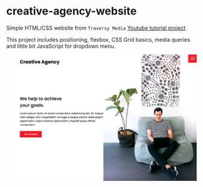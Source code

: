# creative-agency-website

Simple HTML/CSS website from `Traversy Media` [Youtube tutorial project](https://www.youtube.com/watch?v=lvYnfMOUOJY&t=2s)

This project includes positioning, flexbox, CSS Grid basics, media queries and little bit JavaScript for dropdown menu.


![PREVIEW](images/screenshot.png)